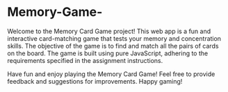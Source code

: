 # Memory-Game-

Welcome to the Memory Card Game project! This web app is a fun and interactive card-matching game that tests your memory and concentration skills. The objective of the game is to find and match all the pairs of cards on the board. The game is built using pure JavaScript, adhering to the requirements specified in the assignment instructions.

Have fun and enjoy playing the Memory Card Game! Feel free to provide feedback and suggestions for improvements. Happy gaming!
